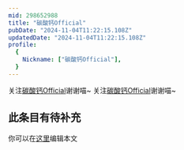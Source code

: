 ```yaml
---
mid: 298652988
title: "碳酸钙Official"
pubDate: "2024-11-04T11:22:15.108Z"
updatedDate: "2024-11-04T11:22:15.108Z"
profile:
  {
    Nickname: ["碳酸钙Official"],
  }
---
```


关注[碳酸钙Official](https://space.bilibili.com/298652988)谢谢喵~ 关注[碳酸钙Official](https://space.bilibili.com/298652988)谢谢喵~

## 此条目有待补充
你可以在[这里](https://github.com/Yuhanawa/VTuber.ICU-Content/edit/master/v/碳酸钙Official/index.md)编辑本文
